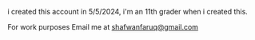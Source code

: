 i created this account in 5/5/2024, i'm an 11th grader when i created this.

For work purposes
Email me at shafwanfaruq@gmail.com
